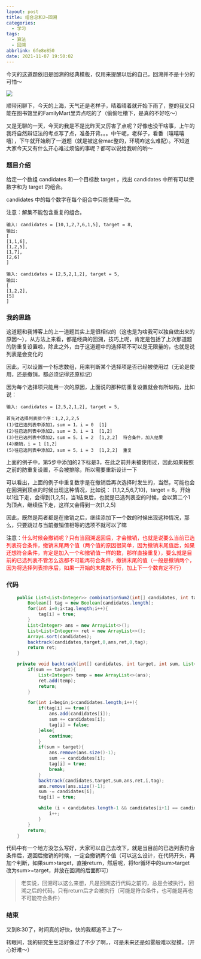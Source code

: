 ```yaml
---
layout: post
title: 组合总和2—回溯
categories:
  - 学习
tags:
  - 算法
  - 回溯
abbrlink: 6fe8e850
date: 2021-11-07 19:50:02
---
```


今天的这道题依旧是回溯的经典模版，仅用来提醒以后的自己，回溯并不是十分的可怕～

![](https://cdn.makiru.top/images/image-20211107195630128.png)



<!--more-->

顺带闲聊下，今天的上海，天气还是老样子，晴着晴着就开始下雨了，整的我又只能在图书馆里的FamilyMart里弄点吃的了（偷偷吐槽下，是真的不好吃～）

又是无聊的一天，今天的我是不是比昨天又厉害了点呢？好像也没干啥事，上午的我将自然辩证法的考点写了点，准备开背。。。中午呢，老样子，看番（嘻嘻嘻嘻），下午就开始刷了一道题（就是被这台mac整的，环境咋这么难配）。不知道大家今天又有什么开心难过烦恼的事呢？都可以说给我听的哟～



### 题目介绍

给定一个数组 candidates 和一个目标数 target ，找出 candidates 中所有可以使数字和为 target 的组合。

candidates 中的每个数字在每个组合中只能使用一次。

注意：解集不能包含重复的组合。

```
输入: candidates = [10,1,2,7,6,1,5], target = 8,
输出:
[
[1,1,6],
[1,2,5],
[1,7],
[2,6]
]
```

```
输入: candidates = [2,5,2,1,2], target = 5,
输出:
[
[1,2,2],
[5]
]
```



### 我的思路

这道题和我博客上的上一道题其实上是很相似的（这也是为啥我可以独自做出来的原因～），从方法上来看，都是经典的回溯，技巧上呢，肯定是包括了上次那道题的防重复设置啦，除此之外，由于这道题中的选择项不可以是无限量的，也就是说列表是会变化的

因此，可以设置一个标志数组，用来判断某个选择项是否已经被使用过（无论是使用，还是撤销，都必须记得还原标记）

因为每个选择项只能用一次的原因，上面说的那种防重复设置就会有所缺陷，比如说：

```
输入: candidates = [2,5,2,1,2], target = 5,

首先对选择列表排个序：1,2,2,2,5
(1)往已选列表中添加1，sum = 1，i = 0  [1]
(2)往已选列表中添加2，sum = 3，i = 1  [1,2]
(3)往已选列表中添加2，sum = 5，i = 2  [1,2,2]  符合条件，加入结果
(4)撤销，i = 1 [1,2]
(5)往已选列表中添加2，sum = 5，i = 3  [1,2,2]  重复

```

上面的例子中，第5步中添加的2下标是3，在此之前并未被使用过，因此如果按照之前的防重复设置，不会被排除，所以需要重新设计一下

可以看出，上面的例子中重复数字是在撤销后再次选择时发生的，当然，可能也会在回溯到顶点的时候出现这种情况，比如说：	[1,1,2,5,6,7,10]，target = 8，开始以1往下走，会得到[1,2,5]，当1结束后，也就是已选列表空的时候，会以第二个1为顶点，继续往下走，这样又会得到一次[1,2,5]

因此，既然是两者都是在撤销之后，继续添加下一个数的时候出现这种情况，那么，只要跳过与当前撤销值相等的选项不就可以了嘛

注意：<font color=red>什么时候会撤销呢？只有当回溯返回后，才会撤销，也就是说要么当前已选列表符合条件，撤销末尾两个值（两个值的原因很简单，因为撤销末尾值后，如果还想符合条件，肯定是加入一个和撤销值一样的数，那样直接重复），要么就是目前的已选列表不管怎么选都不可能再符合条件，撤销末尾的值（一般是撤销两个，因为将选择列表排序后，如果一开始的末尾数不行，加上下一个数肯定不行）</font>



### 代码

```java
    public List<List<Integer>> combinationSum2(int[] candidates, int target) {
        Boolean[] tag = new Boolean[candidates.length];
        for(int i=0;i<tag.length;i++){
            tag[i] = true;
        }
        List<Integer> ans = new ArrayList<>();
        List<List<Integer>> ret = new ArrayList<>();
        Arrays.sort(candidates);
        backtrack(candidates,target,0,ans,ret,0,tag);
        return ret;
    }

    private void backtrack(int[] candidates, int target, int sum, List<Integer> ans, List<List<Integer>> ret, int begin, Boolean[] tag){
        if(sum == target){
            List<Integer> temp = new ArrayList<>(ans);
            ret.add(temp);
            return;
        }

        for(int i=begin;i<candidates.length;i++){
            if(tag[i] == true){
                ans.add(candidates[i]);
                sum += candidates[i];
                tag[i] = false;
            }else{
                continue;
            }
            if(sum > target){
                ans.remove(ans.size()-1);
                sum -= candidates[i];
                tag[i] = true;
                break;
            }
            backtrack(candidates,target,sum,ans,ret,i,tag);
            ans.remove(ans.size()-1);
            sum -= candidates[i];
            tag[i] = true;

            while (i < candidates.length-1 && candidates[i+1] == candidates[i]){
                i++;
            }
        }
        return;
    }
```

代码中有一个地方没怎么写好，大家可以自己去改下，就是当目前的已选列表符合条件后，返回后撤销的时候，一定会撤销两个值（可以这么设计，在代码开头，再加个判断，如果sum>target，直接return，然后呢，将for循环中的sum>target改为sum>=target，并放在回溯的后面即可）



> 老实说，回溯可以这么来想，凡是回溯这行代码之前的，总是会被执行，回溯之后的代码，只有return后才会被执行（可能是符合条件，也可能是再也不可能符合条件）



### 结束

又到8:30了，时间真的好快，快的我都追不上了～

转眼间，我的研究生生活好像过了不少了啊，，可是未来还是如雾般难以捉摸，（开心好难～）